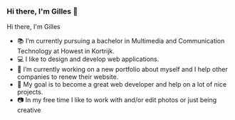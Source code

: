 ### Hi there, I'm Gilles 👋

<!--
**GillesNaeyaert/GillesNaeyaert** is a ✨ _special_ ✨ repository because its `README.md` (this file) appears on your GitHub profile.

Here are some ideas to get you started:

- 🔭 I’m currently working on ...
- 🌱 I’m currently learning ...
- 👯 I’m looking to collaborate on ...
- 🤔 I’m looking for help with ...
- 💬 Ask me about ...
- 📫 How to reach me: ...
- 😄 Pronouns: ...
- ⚡ Fun fact: ...
-->
Hi there, I'm Gilles
- 📚 I’m currently pursuing a bachelor in Multimedia and Communication Technology at Howest in Kortrijk.
- 💻 I like to design and develop web applications.
- 🔭 I’m currently working on a new portfolio about myself and I help other companies to renew their website.
- 🙌 My goal is to become a great web developer and help on a lot of nice projects. 
- 📷 In my free time I like to work with and/or edit photos or just being creative


